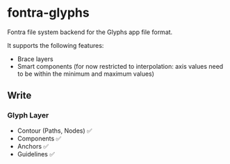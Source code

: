 # fontra-glyphs

Fontra file system backend for the Glyphs app file format.

It supports the following features:

- Brace layers
- Smart components (for now restricted to interpolation: axis values need to be within the minimum and maximum values)


## Write

### Glyph Layer
- Contour (Paths, Nodes) ✅
- Components ✅
- Anchors ✅
- Guidelines ✅
